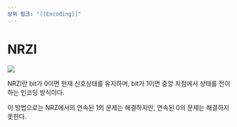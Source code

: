 ```yaml
---
상위 링크: "[[Encoding]]"
---
```

# NRZI

![](https://i.imgur.com/MShC2tQ.png)

NRZI란 bit가 0이면 현재 신호상태를 유지하며, bit가 1이면 중앙 지점에서 상태를 전이하는 인코딩 방식이다.

이 방법으로는 NRZ에서의 연속된 1의 문제는 해결하지만, 연속된 0의 문제는 해결하지 못한다.
